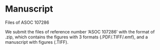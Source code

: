 # Manuscript
Files of ASOC 107286

We submit the files of reference number ‘ASOC 107286’ with the format of .zip, which contains the figures with 3 formats (.PDF/.TIFF/.emf), and a manuscript with figures (.TIFF).
